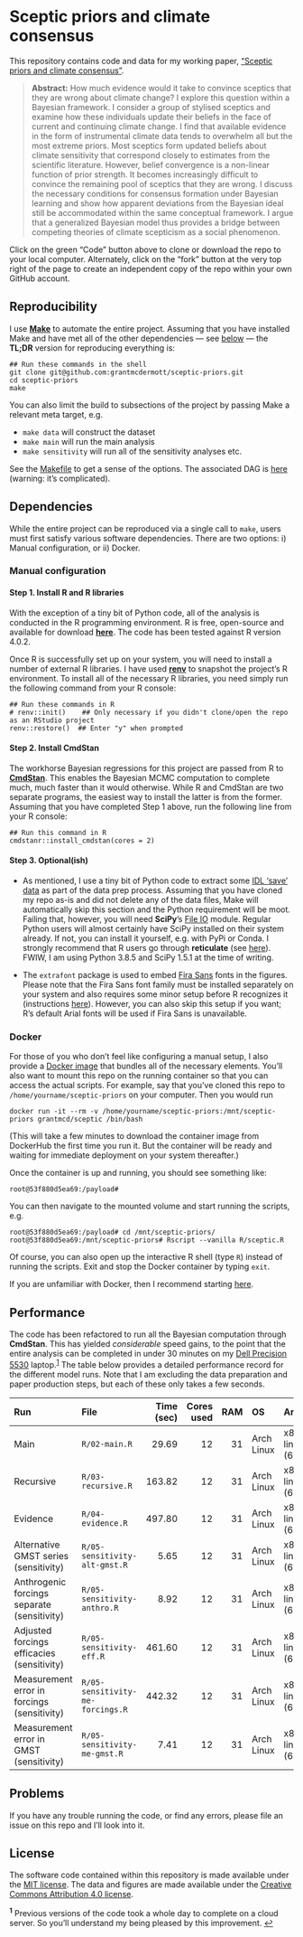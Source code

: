 
<!-- README.md is generated from README.Rmd. Please edit that file -->

Sceptic priors and climate consensus
====================================

<!-- badges: start -->
<!-- badges: end -->

This repository contains code and data for my working paper, [“Sceptic
priors and climate
consensus”](https://grantmcdermott.com/papers/scepticpriors.pdf).

> **Abstract:** How much evidence would it take to convince sceptics
> that they are wrong about climate change? I explore this question
> within a Bayesian framework. I consider a group of stylised sceptics
> and examine how these individuals update their beliefs in the face of
> current and continuing climate change. I find that available evidence
> in the form of instrumental climate data tends to overwhelm all but
> the most extreme priors. Most sceptics form updated beliefs about
> climate sensitivity that correspond closely to estimates from the
> scientific literature. However, belief convergence is a non-linear
> function of prior strength. It becomes increasingly difficult to
> convince the remaining pool of sceptics that they are wrong. I discuss
> the necessary conditions for consensus formation under Bayesian
> learning and show how apparent deviations from the Bayesian ideal
> still be accommodated within the same conceptual framework. I argue
> that a generalized Bayesian model thus provides a bridge between
> competing theories of climate scepticism as a social phenomenon.

Click on the green “Code” button above to clone or download the repo to
your local computer. Alternately, click on the “fork” button at the very
top right of the page to create an independent copy of the repo within
your own GitHub account.

Reproducibility
---------------

I use [**Make**](https://www.gnu.org/software/make/) to automate the
entire project. Assuming that you have installed Make and have met all
of the other dependencies — see [below](#dependencies) — the **TL;DR**
version for reproducing everything is:

    ## Run these commands in the shell
    git clone git@github.com:grantmcdermott/sceptic-priors.git
    cd sceptic-priors
    make

You can also limit the build to subsections of the project by passing
Make a relevant meta target, e.g.

-   `make data` will construct the dataset
-   `make main` will run the main analysis
-   `make sensitivity` will run all of the sensitivity analyses etc.

See the [Makefile](Makefile) to get a sense of the options. The
associated DAG is [here](makefile-dag.png) (warning: it’s complicated).

Dependencies
------------

While the entire project can be reproduced via a single call to `make`,
users must first satisfy various software dependencies. There are two
options: i) Manual configuration, or ii) Docker.

### Manual configuration

#### Step 1. Install R and R libraries

With the exception of a tiny bit of Python code, all of the analysis is
conducted in the R programming environment. R is free, open-source and
available for download [**here**](https://www.r-project.org/). The code
has been tested against R version 4.0.2.

Once R is successfully set up on your system, you will need to install a
number of external R libraries. I have used
[**renv**](https://rstudio.github.io/renv/) to snapshot the project’s R
environment. To install all of the necessary R libraries, you need
simply run the following command from your R console:

    ## Run these commands in R
    # renv::init()    ## Only necessary if you didn't clone/open the repo as an RStudio project
    renv::restore()  ## Enter "y" when prompted

#### Step 2. Install CmdStan

The workhorse Bayesian regressions for this project are passed from R to
[**CmdStan**](https://mc-stan.org/users/interfaces/cmdstan). This
enables the Bayesian MCMC computation to complete much, much faster than
it would otherwise. While R and CmdStan are two separate programs, the
easiest way to install the latter is from the former. Assuming that you
have completed Step 1 above, run the following line from your R console:

    ## Run this command in R
    cmdstanr::install_cmdstan(cores = 2)

#### Step 3. Optional(ish)

-   As mentioned, I use a tiny bit of Python code to extract some [IDL
    ‘save’ data](https://pypi.org/project/IDLSave/) as part of the data
    prep process. Assuming that you have cloned my repo as-is and did
    not delete any of the data files, Make will automatically skip this
    section and the Python requirement will be moot. Failing that,
    however, you will need **SciPy**’s [File
    IO](https://docs.scipy.org/doc/scipy/reference/tutorial/io.html)
    module. Regular Python users will almost certainly have SciPy
    installed on their system already. If not, you can install it
    yourself, e.g. with PyPi or Conda. I strongly recommend that R users
    go through **reticulate** (see
    [here](https://rstudio.github.io/reticulate/articles/python_packages.html)).
    FWIW, I am using Python 3.8.5 and SciPy 1.5.1 at the time of
    writing.

-   The `extrafont` package is used to embed [Fira
    Sans](https://fonts.google.com/specimen/Fira+Sans) fonts in the
    figures. Please note that the Fira Sans font family must be
    installed separately on your system and also requires some minor
    setup before R recognizes it (instructions
    [here](https://github.com/wch/extrafont/blob/master/README.md)).
    However, you can also skip this setup if you want; R’s default Arial
    fonts will be used if Fira Sans is unavailable.

### Docker

For those of you who don’t feel like configuring a manual setup, I also
provide a [Docker
image](https://hub.docker.com/repository/docker/grantmcd/sceptic) that
bundles all of the necessary elements. You’ll also want to mount this
repo on the running container so that you can access the actual scripts.
For example, say that you’ve cloned this repo to
`/home/yourname/sceptic-priors` on your computer. Then you would run

    docker run -it --rm -v /home/yourname/sceptic-priors:/mnt/sceptic-priors grantmcd/sceptic /bin/bash

(This will take a few minutes to download the container image from
DockerHub the first time you run it. But the container will be ready and
waiting for immediate deployment on your system thereafter.)

Once the container is up and running, you should see something like:

    root@53f880d5ea69:/payload# 

You can then navigate to the mounted volume and start running the
scripts, e.g.

    root@53f880d5ea69:/payload# cd /mnt/sceptic-priors/ 
    root@53f880d5ea69:/mnt/sceptic-priors# Rscript --vanilla R/sceptic.R

Of course, you can also open up the interactive R shell (type `R`)
instead of running the scripts. Exit and stop the Docker container by
typing `exit`.

If you are unfamiliar with Docker, then I recommend starting
[here](https://ropenscilabs.github.io/r-docker-tutorial/).

Performance
-----------

The code has been refactored to run all the Bayesian computation through
**CmdStan**. This has yielded *considerable* speed gains, to the point
that the entire analysis can be completed in under 30 minutes on my
[Dell Precision
5530](https://wiki.archlinux.org/index.php?title=Dell_Precision_5530)
laptop.<sup id="a1">[1](#f1)</sup> The table below provides a detailed
performance record for the different model runs. Note that I am
excluding the data preparation and paper production steps, but each of
these only takes a few seconds.

| Run                                         | File                             | Time (sec) | Cores used | RAM | OS         | Architecture                  |
|:--------------------------------------------|:---------------------------------|-----------:|-----------:|----:|:-----------|:------------------------------|
| Main                                        | `R/02-main.R`                    |      29.69 |         12 |  31 | Arch Linux | x86\_64-pc-linux-gnu (64-bit) |
| Recursive                                   | `R/03-recursive.R`               |     163.82 |         12 |  31 | Arch Linux | x86\_64-pc-linux-gnu (64-bit) |
| Evidence                                    | `R/04-evidence.R`                |     497.80 |         12 |  31 | Arch Linux | x86\_64-pc-linux-gnu (64-bit) |
| Alternative GMST series (sensitivity)       | `R/05-sensitivity-alt-gmst.R`    |       5.65 |         12 |  31 | Arch Linux | x86\_64-pc-linux-gnu (64-bit) |
| Anthrogenic forcings separate (sensitivity) | `R/05-sensitivity-anthro.R`      |       8.92 |         12 |  31 | Arch Linux | x86\_64-pc-linux-gnu (64-bit) |
| Adjusted forcings efficacies (sensitivity)  | `R/05-sensitivity-eff.R`         |     461.60 |         12 |  31 | Arch Linux | x86\_64-pc-linux-gnu (64-bit) |
| Measurement error in forcings (sensitivity) | `R/05-sensitivity-me-forcings.R` |     442.32 |         12 |  31 | Arch Linux | x86\_64-pc-linux-gnu (64-bit) |
| Measurement error in GMST (sensitivity)     | `R/05-sensitivity-me-gmst.R`     |       7.41 |         12 |  31 | Arch Linux | x86\_64-pc-linux-gnu (64-bit) |

Problems
--------

If you have any trouble running the code, or find any errors, please
file an issue on this repo and I’ll look into it.

License
-------

The software code contained within this repository is made available
under the [MIT license](http://opensource.org/licenses/mit-license.php).
The data and figures are made available under the [Creative Commons
Attribution 4.0 license](https://creativecommons.org/licenses/by/4.0/).

<sup><b id="f1">1</b></sup> Previous versions of the code took a whole
day to complete on a cloud server. So you’ll understand my being pleased
by this improvement. [↩](#a1)
